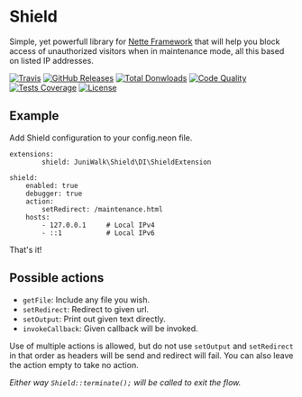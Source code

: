 Shield
============
Simple, yet powerfull library for [Nette Framework](https://github.com/nette/nette) that will help you block access of unauthorized visitors when in maintenance mode, all this based on listed IP addresses.

[![Travis](https://img.shields.io/travis/juniwalk/Shield.svg?style=flat-square)](https://travis-ci.org/juniwalk/Shield)
[![GitHub Releases](https://img.shields.io/github/release/juniwalk/Shield.svg?style=flat-square)](https://github.com/juniwalk/Shield/releases)
[![Total Donwloads](https://img.shields.io/packagist/dt/juniwalk/Shield.svg?style=flat-square)](https://packagist.org/packages/juniwalk/Shield)
[![Code Quality](https://img.shields.io/scrutinizer/g/juniwalk/Shield.svg?style=flat-square)](https://scrutinizer-ci.com/g/juniwalk/Shield/)
[![Tests Coverage](https://img.shields.io/scrutinizer/coverage/g/juniwalk/Shield.svg?style=flat-square)](https://scrutinizer-ci.com/g/juniwalk/Shield/)
[![License](https://img.shields.io/packagist/l/juniwalk/Shield.svg?style=flat-square)](https://mit-license.org)

Example
-------
Add Shield configuration to your config.neon file.

```neon
extensions:
        shield: JuniWalk\Shield\DI\ShieldExtension

shield:
    enabled: true
    debugger: true
    action:
        setRedirect: /maintenance.html
    hosts:
        - 127.0.0.1     # Local IPv4
        - ::1           # Local IPv6
```

That's it!

Possible actions
-------
- `getFile`: Include any file you wish.
- `setRedirect`: Redirect to given url.
- `setOutput`: Print out given text directly.
- `invokeCallback`: Given callback will be invoked.

Use of multiple actions is allowed, but do not use `setOutput` and `setRedirect` in that order as headers will be send and redirect will fail. You can also leave the action empty to take no action.

*Either way `Shield::terminate();` will be called to exit the flow.*
